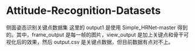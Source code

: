 # Attitude-Recognition-Datasets
 侧面姿态识别关键点数据集
 这里的 output1 是使用 Simple_HRNet-master 得到的。其中，frame_output 是每一帧的图片，view_output 是加上关键点和骨干可视化后的效果，然后 output.csv 是关键点数据，但目前数据有点对不上。
 
